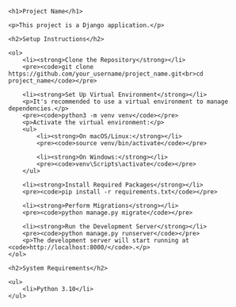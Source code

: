 
    <h1>Project Name</h1>

    <p>This project is a Django application.</p>

    <h2>Setup Instructions</h2>

    <ol>
        <li><strong>Clone the Repository</strong></li>
        <pre><code>git clone https://github.com/your_username/project_name.git<br>cd project_name</code></pre>
        
        <li><strong>Set Up Virtual Environment</strong></li>
        <p>It's recommended to use a virtual environment to manage dependencies.</p>
        <pre><code>python3 -m venv venv</code></pre>
        <p>Activate the virtual environment:</p>
        <ul>
            <li><strong>On macOS/Linux:</strong></li>
            <pre><code>source venv/bin/activate</code></pre>

            <li><strong>On Windows:</strong></li>
            <pre><code>venv\Scripts\activate</code></pre>
        </ul>

        <li><strong>Install Required Packages</strong></li>
        <pre><code>pip install -r requirements.txt</code></pre>

        <li><strong>Perform Migrations</strong></li>
        <pre><code>python manage.py migrate</code></pre>

        <li><strong>Run the Development Server</strong></li>
        <pre><code>python manage.py runserver</code></pre>
        <p>The development server will start running at <code>http://localhost:8000/</code>.</p>
    </ol>

    <h2>System Requirements</h2>

    <ul>
        <li>Python 3.10</li>
    </ul>
